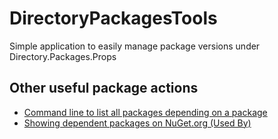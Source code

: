 # DirectoryPackagesTools
Simple application to easily manage package versions under Directory.Packages.Props

## Other useful package actions


- [Command line to list all packages depending on a package](https://gist.github.com/emgarten/d2fe22d0cb28d110c23f13980a441770)
- [Showing dependent packages on NuGet.org (Used By)](https://github.com/NuGet/Home/wiki/Showing-dependent-packages-on-NuGet.org-(Used-By))
